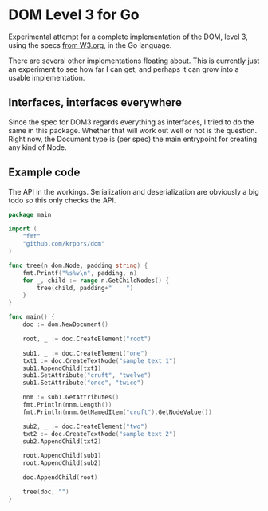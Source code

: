 # DOM Level 3 for Go

Experimental attempt for a complete implementation of the DOM, level 3,
using the specs [from W3.org](https://www.w3.org/TR/2004/REC-DOM-Level-3-Core-20040407/core.html#i-Document),
in the Go language.

There are several other implementations floating about. This is currently just
an experiment to see how far I can get, and perhaps it can grow into a usable
implementation.

## Interfaces, interfaces everywhere

Since the spec for DOM3 regards everything as interfaces, I tried to do the
same in this package. Whether that will work out well or not is the question.
Right now, the Document type is (per spec) the main entrypoint for creating
any kind of Node.


## Example code

The API in the workings. Serialization and deserialization are obviously
a big todo so this only checks the API.

```go
package main

import (
	"fmt"
	"github.com/krpors/dom"
)

func tree(n dom.Node, padding string) {
	fmt.Printf("%s%v\n", padding, n)
	for _, child := range n.GetChildNodes() {
		tree(child, padding+"    ")
	}
}

func main() {
	doc := dom.NewDocument()

	root, _ := doc.CreateElement("root")

	sub1, _ := doc.CreateElement("one")
	txt1 := doc.CreateTextNode("sample text 1")
	sub1.AppendChild(txt1)
	sub1.SetAttribute("cruft", "twelve")
	sub1.SetAttribute("once", "twice")

	nnm := sub1.GetAttributes()
	fmt.Println(nnm.Length())
	fmt.Println(nnm.GetNamedItem("cruft").GetNodeValue())

	sub2, _ := doc.CreateElement("two")
	txt2 := doc.CreateTextNode("sample text 2")
	sub2.AppendChild(txt2)

	root.AppendChild(sub1)
	root.AppendChild(sub2)

	doc.AppendChild(root)

	tree(doc, "")
}
```
